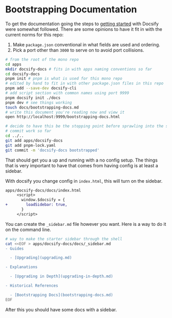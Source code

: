 # Bootstrapping Documentation

To get the documentation going the steps to
[getting started](https://docsify.js.org/#/quickstart) with Docsify were
somewhat followed. There are some opinions to have it fit in with the current
norms for this repo:

1. Make `package.json` conventional in what fields are used and ordering.
2. Pick a port other than `3000` to serve on to avoid port collisions.

```zsh
# from the root of the mono repo
cd apps
mkdir docsify-docs # fits in with apps naming conventions so far
cd docsify-docs
pnpm init # pnpm is what is used for this mono repo
# edited by hand to fit in with other package.json files in this repo
pnpm add --save-dev docsify-cli
# add script section with common names using port 9999
pnpm docsify init ./docs
pnpm dev # see things working
touch docs/bootstrapping-docs.md
# write this document you're reading now and view it
open http://localhost:9999/bootstrapping-docs.html

# decide to have this be the stopping point before sprawling into the sidebar
# commit work so far
cd ../..
git add apps/docsify-docs
git add pnpm-lock.yaml
git commit -m 'docsify-docs bootstrapped'
```

That should get you a up and running with a no config setup. The things that is
very important to have that comes from having config is at least a sidebar.

With docsify you change config in `index.html`, this will turn on the sidebar.

```diff
apps/docsify-docs/docs/index.html
     <script>
       window.$docsify = {
+        loadSidebar: true,
       }
     </script>
```

You can create the `_sidebar.md` file however you want. Here is a way to do it
on the command line.

```zsh
# way to make the starter sidebar through the shell
cat <<EOF > apps/docsify-docs/docs/_sidebar.md
- Guides

  - [Upgrading](upgrading.md)

- Explanations

  - [Upgrading in Depth](upgrading-in-depth.md)

- Historical References

  - [Bootstrapping Docs](bootstrapping-docs.md)
EOF
```

After this you should have some docs with a sidebar.
